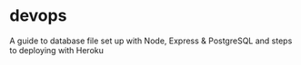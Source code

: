 # devops
A guide to database file set up with Node, Express &amp; PostgreSQL and steps to deploying with Heroku
